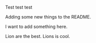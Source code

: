 Test test test

Adding some new things to the README.

I want to add something here.

Lion are the best.
Lions is cool.
